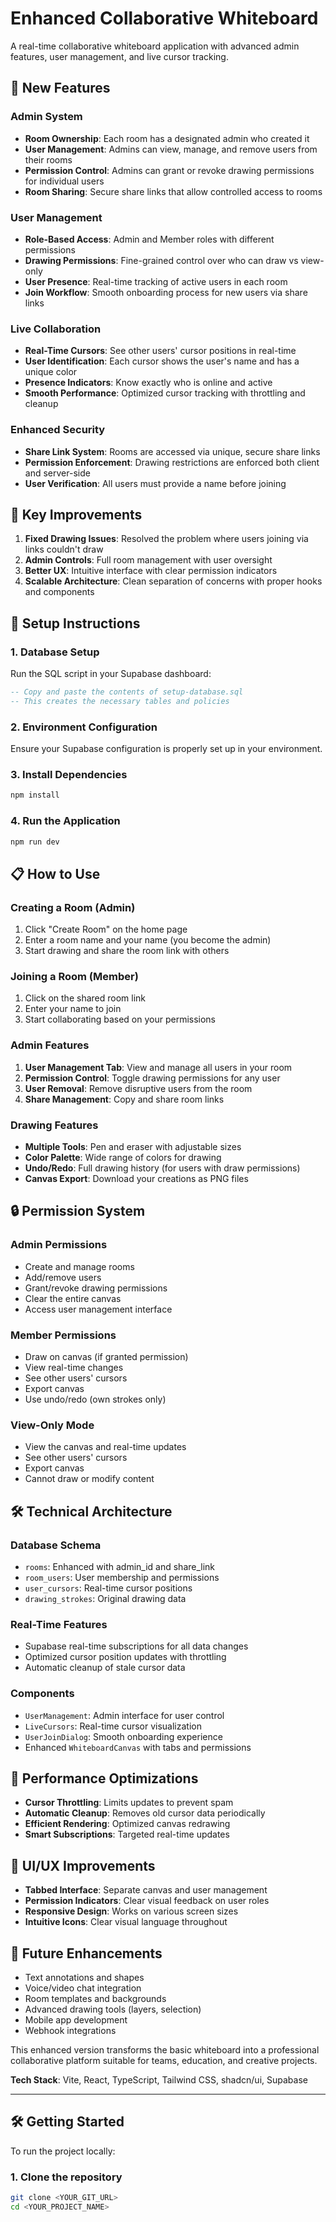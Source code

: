 # Enhanced Collaborative Whiteboard

A real-time collaborative whiteboard application with advanced admin features, user management, and live cursor tracking.

## 🚀 New Features

### Admin System
- **Room Ownership**: Each room has a designated admin who created it
- **User Management**: Admins can view, manage, and remove users from their rooms
- **Permission Control**: Admins can grant or revoke drawing permissions for individual users
- **Room Sharing**: Secure share links that allow controlled access to rooms

### User Management
- **Role-Based Access**: Admin and Member roles with different permissions
- **Drawing Permissions**: Fine-grained control over who can draw vs view-only
- **User Presence**: Real-time tracking of active users in each room
- **Join Workflow**: Smooth onboarding process for new users via share links

### Live Collaboration
- **Real-Time Cursors**: See other users' cursor positions in real-time
- **User Identification**: Each cursor shows the user's name and has a unique color
- **Presence Indicators**: Know exactly who is online and active
- **Smooth Performance**: Optimized cursor tracking with throttling and cleanup

### Enhanced Security
- **Share Link System**: Rooms are accessed via unique, secure share links
- **Permission Enforcement**: Drawing restrictions are enforced both client and server-side
- **User Verification**: All users must provide a name before joining

## 🎯 Key Improvements

1. **Fixed Drawing Issues**: Resolved the problem where users joining via links couldn't draw
2. **Admin Controls**: Full room management with user oversight
3. **Better UX**: Intuitive interface with clear permission indicators
4. **Scalable Architecture**: Clean separation of concerns with proper hooks and components

## 🔧 Setup Instructions

### 1. Database Setup
Run the SQL script in your Supabase dashboard:
```sql
-- Copy and paste the contents of setup-database.sql
-- This creates the necessary tables and policies
```

### 2. Environment Configuration
Ensure your Supabase configuration is properly set up in your environment.

### 3. Install Dependencies
```bash
npm install
```

### 4. Run the Application
```bash
npm run dev
```

## 📋 How to Use

### Creating a Room (Admin)
1. Click "Create Room" on the home page
2. Enter a room name and your name (you become the admin)
3. Start drawing and share the room link with others

### Joining a Room (Member)
1. Click on the shared room link
2. Enter your name to join
3. Start collaborating based on your permissions

### Admin Features
1. **User Management Tab**: View and manage all users in your room
2. **Permission Control**: Toggle drawing permissions for any user
3. **User Removal**: Remove disruptive users from the room
4. **Share Management**: Copy and share room links

### Drawing Features
- **Multiple Tools**: Pen and eraser with adjustable sizes
- **Color Palette**: Wide range of colors for drawing
- **Undo/Redo**: Full drawing history (for users with draw permissions)
- **Canvas Export**: Download your creations as PNG files

## 🔒 Permission System

### Admin Permissions
- Create and manage rooms
- Add/remove users
- Grant/revoke drawing permissions
- Clear the entire canvas
- Access user management interface

### Member Permissions
- Draw on canvas (if granted permission)
- View real-time changes
- See other users' cursors
- Export canvas
- Use undo/redo (own strokes only)

### View-Only Mode
- View the canvas and real-time updates
- See other users' cursors
- Export canvas
- Cannot draw or modify content

## 🛠 Technical Architecture

### Database Schema
- `rooms`: Enhanced with admin_id and share_link
- `room_users`: User membership and permissions
- `user_cursors`: Real-time cursor positions
- `drawing_strokes`: Original drawing data

### Real-Time Features
- Supabase real-time subscriptions for all data changes
- Optimized cursor position updates with throttling
- Automatic cleanup of stale cursor data

### Components
- `UserManagement`: Admin interface for user control
- `LiveCursors`: Real-time cursor visualization
- `UserJoinDialog`: Smooth onboarding experience
- Enhanced `WhiteboardCanvas` with tabs and permissions

## 🚀 Performance Optimizations

- **Cursor Throttling**: Limits updates to prevent spam
- **Automatic Cleanup**: Removes old cursor data periodically
- **Efficient Rendering**: Optimized canvas redrawing
- **Smart Subscriptions**: Targeted real-time updates

## 🎨 UI/UX Improvements

- **Tabbed Interface**: Separate canvas and user management
- **Permission Indicators**: Clear visual feedback on user roles
- **Responsive Design**: Works on various screen sizes
- **Intuitive Icons**: Clear visual language throughout

## 🔮 Future Enhancements

- Text annotations and shapes
- Voice/video chat integration
- Room templates and backgrounds
- Advanced drawing tools (layers, selection)
- Mobile app development
- Webhook integrations

This enhanced version transforms the basic whiteboard into a professional collaborative platform suitable for teams, education, and creative projects.

**Tech Stack**: Vite, React, TypeScript, Tailwind CSS, shadcn/ui, Supabase

---

## 🛠️ Getting Started

To run the project locally:

### 1. Clone the repository
```bash
git clone <YOUR_GIT_URL>
cd <YOUR_PROJECT_NAME>
